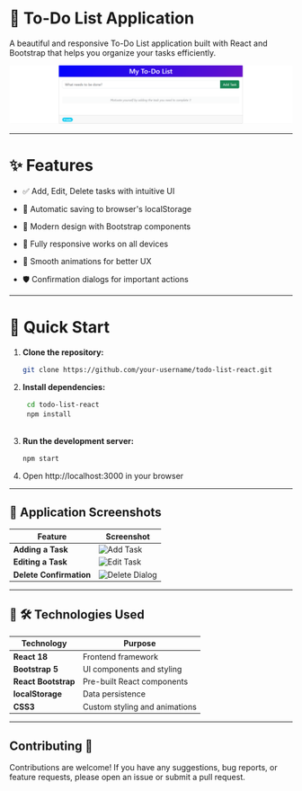 # 📝 To-Do List Application

A beautiful and responsive To-Do List application built with React and Bootstrap that helps you organize your tasks efficiently.

![Screenshot](./images/screenshot.png)  

---

# ✨ Features

- ✅ Add, Edit, Delete tasks with intuitive UI

- 💾 Automatic saving to browser's localStorage

- 🎨 Modern design with Bootstrap components

- 📱 Fully responsive works on all devices

- 🔄 Smooth animations for better UX

- 🛡️ Confirmation dialogs for important actions

---

# 🚀 Quick Start

1. **Clone the repository:**
   ```bash
   git clone https://github.com/your-username/todo-list-react.git

2. **Install dependencies:**
   ```bash
    cd todo-list-react
    npm install
    
3. **Run the development server:**
   ```bash
   npm start

4. Open http://localhost:3000 in your browser


---

## 📸 Application Screenshots

| Feature | Screenshot |
|---------|-----------|
| **Adding a Task** | ![Add Task](./images/add.png) |
| **Editing a Task** | ![Edit Task](./images/edit.png) |
| **Delete Confirmation** | ![Delete Dialog](./images/delete.png) |

---

## 📸 🛠️ Technologies Used

| Technology | Purpose |
|---------|-----------|
| **React 18** | Frontend framework |
| **Bootstrap 5** | UI components and styling |
| **React Bootstrap** | Pre-built React components |
| **localStorage** | Data persistence |
| **CSS3** | Custom styling and animations |

---

## Contributing 🤝
Contributions are welcome! If you have any suggestions, bug reports, or feature requests, please open an issue or submit a pull request.




